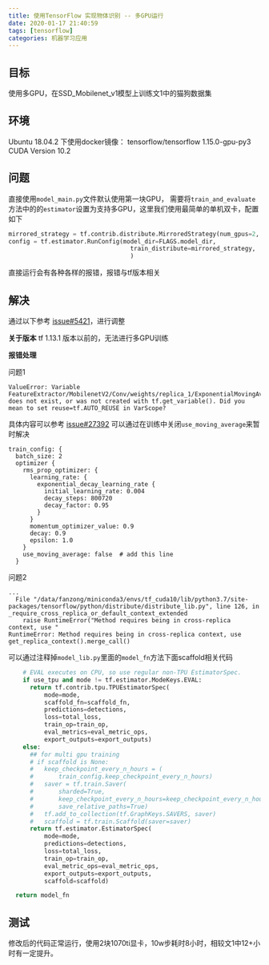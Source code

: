 ```yaml
---
title: 使用TensorFlow 实现物体识别 -- 多GPU运行
date: 2020-01-17 21:40:59
tags: [tensorflow]
categories: 机器学习应用
---
```


## 目标
使用多GPU，在SSD_Mobilenet_v1模型上训练文1中的猫狗数据集

<!--more-->

## 环境
Ubuntu 18.04.2 下使用docker镜像：
tensorflow/tensorflow   1.15.0-gpu-py3  
CUDA Version               10.2

## 问题
直接使用`model_main.py`文件默认使用第一块GPU， 需要将`train_and_evaluate`方法中的的`estimator`设置为支持多GPU，这里我们使用最简单的单机双卡，配置如下
```python
mirrored_strategy = tf.contrib.distribute.MirroredStrategy(num_gpus=2, cross_device_ops=tf.distribute.HierarchicalCopyAllReduce(num_packs=1))
config = tf.estimator.RunConfig(model_dir=FLAGS.model_dir, 
                                  train_distribute=mirrored_strategy, 
                                  )
```

直接运行会有各种各样的报错，报错与tf版本相关

## 解决
通过以下参考 [issue#5421](https://github.com/tensorflow/models/issues/5421)，进行调整

**关于版本**
tf 1.13.1 版本以前的，无法进行多GPU训练

**报错处理**

问题1
```shell
ValueError: Variable FeatureExtractor/MobilenetV2/Conv/weights/replica_1/ExponentialMovingAverage/ does not exist, or was not created with tf.get_variable(). Did you mean to set reuse=tf.AUTO_REUSE in VarScope?
```
具体内容可以参考 [issue#27392](https://github.com/tensorflow/tensorflow/issues/27392)
可以通过在训练中关闭`use_moving_average`来暂时解决
```shell
train_config: {
  batch_size: 2
  optimizer {
    rms_prop_optimizer: {
      learning_rate: {
        exponential_decay_learning_rate {
          initial_learning_rate: 0.004
          decay_steps: 800720
          decay_factor: 0.95
        }
      }
      momentum_optimizer_value: 0.9
      decay: 0.9
      epsilon: 1.0
    }
    use_moving_average: false  # add this line
  }
```

问题2
```shell
...
  File "/data/fanzong/miniconda3/envs/tf_cuda10/lib/python3.7/site-packages/tensorflow/python/distribute/distribute_lib.py", line 126, in _require_cross_replica_or_default_context_extended
    raise RuntimeError("Method requires being in cross-replica context, use "
RuntimeError: Method requires being in cross-replica context, use get_replica_context().merge_call()

```
可以通过注释掉`model_lib.py`里面的`model_fn`方法下面scaffold相关代码
```python
    # EVAL executes on CPU, so use regular non-TPU EstimatorSpec.
    if use_tpu and mode != tf.estimator.ModeKeys.EVAL:
      return tf.contrib.tpu.TPUEstimatorSpec(
          mode=mode,
          scaffold_fn=scaffold_fn,
          predictions=detections,
          loss=total_loss,
          train_op=train_op,
          eval_metrics=eval_metric_ops,
          export_outputs=export_outputs)
    else:
      ## for multi gpu training
      # if scaffold is None:
      #   keep_checkpoint_every_n_hours = (
      #       train_config.keep_checkpoint_every_n_hours)
      #   saver = tf.train.Saver(
      #       sharded=True,
      #       keep_checkpoint_every_n_hours=keep_checkpoint_every_n_hours,
      #       save_relative_paths=True)
      #   tf.add_to_collection(tf.GraphKeys.SAVERS, saver)
      #   scaffold = tf.train.Scaffold(saver=saver)
      return tf.estimator.EstimatorSpec(
          mode=mode,
          predictions=detections,
          loss=total_loss,
          train_op=train_op,
          eval_metric_ops=eval_metric_ops,
          export_outputs=export_outputs,
          scaffold=scaffold)

  return model_fn
```

## 测试
修改后的代码正常运行，使用2块1070ti显卡，10w步耗时8小时，相较文1中12+小时有一定提升。